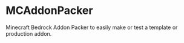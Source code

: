 # MCAddonPacker
Minecraft Bedrock Addon Packer to easily make or test a template or production addon.
